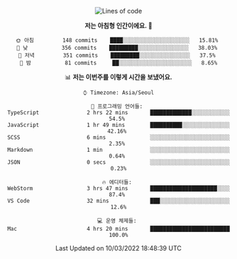 <div align='center'>
 
<!--START_SECTION:waka-->
![Lines of code](https://img.shields.io/badge/%EC%A0%80%EB%8A%94%20%EC%97%AC%ED%83%9C%EA%B9%8C%EC%A7%80%20-98%20Thousand%20%EC%A4%84%EC%9D%98%20%EC%BD%94%EB%93%9C%EB%A5%BC%20%EC%9E%91%EC%84%B1%ED%96%88%EC%96%B4%EC%9A%94.-blue)

**저는 아침형 인간이에요. 🐤** 

```text
🌞 아침         148 commits    ████░░░░░░░░░░░░░░░░░░░░░   15.81% 
🌆 낮　         356 commits    █████████░░░░░░░░░░░░░░░░   38.03% 
🌃 저녁         351 commits    █████████░░░░░░░░░░░░░░░░   37.5% 
🌙 밤　         81 commits     ██░░░░░░░░░░░░░░░░░░░░░░░   8.65%

```


📊 **저는 이번주를 이렇게 시간을 보냈어요.** 

```text
⌚︎ Timezone: Asia/Seoul

💬 프로그래밍 언어들: 
TypeScript               2 hrs 22 mins       █████████████░░░░░░░░░░░░   54.5% 
JavaScript               1 hr 49 mins        ██████████░░░░░░░░░░░░░░░   42.16% 
SCSS                     6 mins              ░░░░░░░░░░░░░░░░░░░░░░░░░   2.35% 
Markdown                 1 min               ░░░░░░░░░░░░░░░░░░░░░░░░░   0.64% 
JSON                     0 secs              ░░░░░░░░░░░░░░░░░░░░░░░░░   0.23%

🔥 에디터들: 
WebStorm                 3 hrs 47 mins       █████████████████████░░░░   87.4% 
VS Code                  32 mins             ███░░░░░░░░░░░░░░░░░░░░░░   12.6%

💻 운영 체제들: 
Mac                      4 hrs 20 mins       █████████████████████████   100.0%

```


 Last Updated on 10/03/2022 18:48:39 UTC
<!--END_SECTION:waka-->
 </div>
<!---
Emewjin/Emewjin is a ✨ special ✨ repository because its `README.md` (this file) appears on your GitHub profile.
You can click the Preview link to take a look at your changes.
--->
